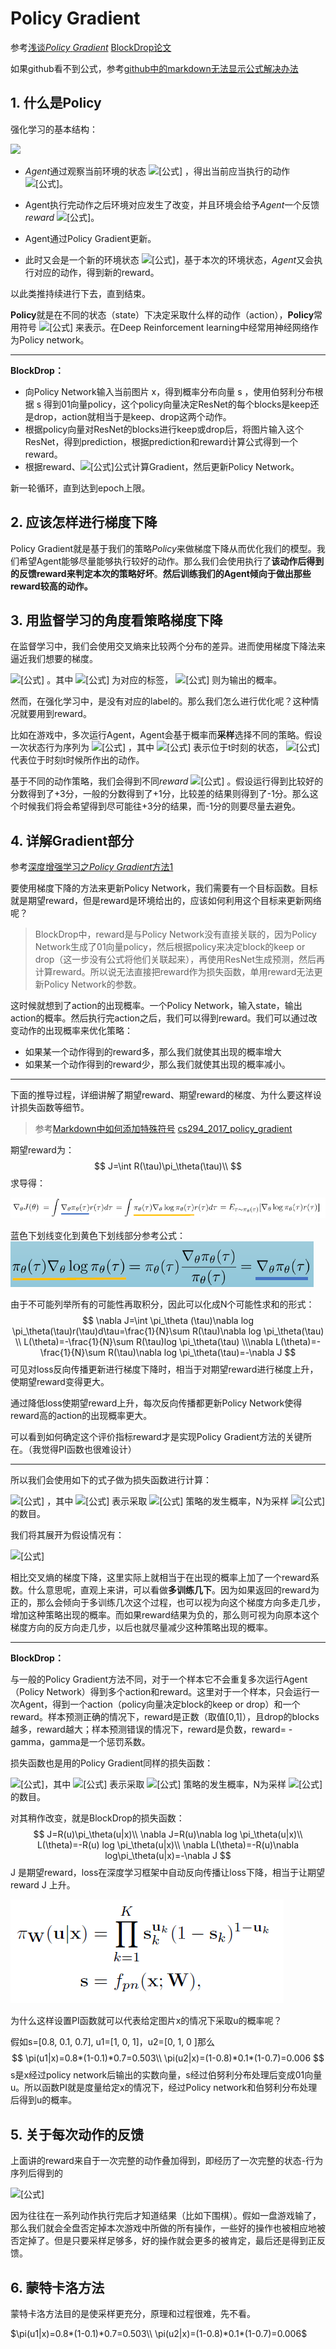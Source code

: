 # Policy Gradient

参考[浅谈*Policy* *Gradient*](https://zhuanlan.zhihu.com/p/42055115)       [BlockDrop论文](https://arxiv.org/pdf/1711.08393.pdf)

如果github看不到公式，参考[github中的markdown无法显示公式解决办法](https://blog.csdn.net/u014568072/article/details/88872404)

## **1. 什么是Policy**

强化学习的基本结构：

![](https://pic1.zhimg.com/v2-406bb6d176a8ee93428be0b38f91bf2c_b.jpg)

- *Agent*通过观察当前环境的状态 ![[公式]](https://www.zhihu.com/equation?tex=s_t) ，得出当前应当执行的动作 ![[公式]](https://www.zhihu.com/equation?tex=a_t+)。

- Agent执行完动作之后环境对应发生了改变，并且环境会给予*Agent*一个反馈*reward* ![[公式]](https://www.zhihu.com/equation?tex=r_t)。
- Agent通过Policy Gradient更新。
- 此时又会是一个新的环境状态 ![[公式]](https://www.zhihu.com/equation?tex=s%27)，基于本次的环境状态，*Agent*又会执行对应的动作，得到新的reward。

以此类推持续进行下去，直到结束。

**Policy**就是在不同的状态（state）下决定采取什么样的动作（action），**Policy**常用符号 ![[公式]](https://www.zhihu.com/equation?tex=%5Cpi) 来表示。在Deep Reinforcement learning中经常用神经网络作为Policy network。

***

**BlockDrop：**

- 向Policy Network输入当前图片 x，得到概率分布向量 s ，使用伯努利分布根据 s 得到01向量policy，这个policy向量决定ResNet的每个blocks是keep还是drop，action就相当于是keep、drop这两个动作。
- 根据policy向量对ResNet的blocks进行keep或drop后，将图片输入这个ResNet，得到prediction，根据prediction和reward计算公式得到一个reward。
- 根据reward、![[公式]](https://www.zhihu.com/equation?tex=%5Cpi)公式计算Gradient，然后更新Policy Network。

新一轮循环，直到达到epoch上限。



## **2. 应该怎样进行梯度下降**

Policy Gradient就是基于我们的策略*Policy*来做梯度下降从而优化我们的模型。我们希望Agent能够尽量能够执行较好的动作。那么我们会使用执行了**该动作后得到的反馈reward来判定本次的策略好坏**。**然后训练我们的Agent倾向于做出那些reward较高的动作。**



## **3. 用监督学习的角度看策略梯度下降**

在监督学习中，我们会使用交叉熵来比较两个分布的差异。进而使用梯度下降法来逼近我们想要的梯度。

![[公式]](https://www.zhihu.com/equation?tex=H%28p%2C+q%29+%3D+-%5Csum_%7Bx%7Dp%28x%29+%5Clog+q%28x%29) 。其中 ![[公式]](https://www.zhihu.com/equation?tex=p%28x%29) 为对应的标签， ![[公式]](https://www.zhihu.com/equation?tex=q%28x%29) 则为输出的概率。

然而，在强化学习中，是没有对应的label的。那么我们怎么进行优化呢？这种情况就要用到reward。

比如在游戏中，多次运行Agent，Agent会基于概率而**采样**选择不同的策略。假设一次状态行为序列为 ![[公式]](https://www.zhihu.com/equation?tex=%5Ctau+%3D+%5C%7B+s_1%2C+a_1%2C+r_1%2C+s_2%2C+...%2C+s_t%2C+a_t%5C%7D) ，其中 ![[公式]](https://www.zhihu.com/equation?tex=s_t) 表示位于t时刻的状态， ![[公式]](https://www.zhihu.com/equation?tex=a_t+) 代表位于时刻t时候所作出的动作。

基于不同的动作策略，我们会得到不同*reward* ![[公式]](https://www.zhihu.com/equation?tex=R%28%5Ctau%29) 。假设运行得到比较好的分数得到了+3分，一般的分数得到了+1分，比较差的结果则得到了-1分。那么这个时候我们将会希望得到尽可能往+3分的结果，而-1分的则要尽量去避免。

## 4. 详解Gradient部分

参考[深度增强学习之*Policy* *Gradient*方法1](https://zhuanlan.zhihu.com/p/21725498)

要使用梯度下降的方法来更新Policy Network，我们需要有一个目标函数。目标就是期望reward，但是reward是环境给出的，应该如何利用这个目标来更新网络呢？

> BlockDrop中，reward是与Policy Network没有直接关联的，因为Policy Network生成了01向量policy，然后根据policy来决定block的keep or drop（这一步没有公式将他们关联起来），再使用ResNet生成预测，然后再计算reward。所以说无法直接把reward作为损失函数，单用reward无法更新Policy Network的参数。

这时候就想到了action的出现概率。一个Policy Network，输入state，输出action的概率。然后执行完action之后，我们可以得到reward。我们可以通过改变动作的出现概率来优化策略：

- 如果某一个动作得到的reward多，那么我们就使其出现的概率增大
- 如果某一个动作得到的reward少，那么我们就使其出现的概率减小。

***

下面的推导过程，详细讲解了期望reward、期望reward的梯度、为什么要这样设计损失函数等细节。

> 参考[Markdown中如何添加特殊符号](https://blog.csdn.net/u012569975/article/details/82557500)          [cs294_2017_policy_gradient](http://rail.eecs.berkeley.edu/deeprlcourse-fa17/f17docs/lecture_4_policy_gradient.pdf)

期望reward为：
$$
J=\int R(\tau)\pi_\theta(\tau)\\
$$
求导得：

![1569146909689](PolicyGradient结合blockdrop.assets/1569146909689.png)

蓝色下划线变化到黄色下划线部分参考公式：![1569146929937](PolicyGradient结合blockdrop.assets/1569146929937.png)

由于不可能列举所有的可能性再取积分，因此可以化成N个可能性求和的形式：
$$
\nabla J=\int \pi_\theta (\tau)\nabla log	\pi_\theta(\tau)r(\tau)d\tau=\frac{1}{N}\sum R(\tau)\nabla log	\pi_\theta(\tau) \\
L(\theta)=-\frac{1}{N}\sum  R(\tau)log	\pi_\theta(\tau) 
\\\nabla L(\theta)=-\frac{1}{N}\sum R(\tau)\nabla log	\pi_\theta(\tau)=-\nabla J
$$
可见对loss反向传播更新进行梯度下降时，相当于对期望reward进行梯度上升，使期望reward变得更大。

通过降低loss使期望reward上升，每次反向传播都更新Policy  Network使得reward高的action的出现概率更大。

可以看到如何确定这个评价指标reward才是实现Policy Gradient方法的关键所在。（我觉得PI函数也很难设计）

***

所以我们会使用如下的式子做为损失函数进行计算：

![[公式]](https://www.zhihu.com/equation?tex=L%28%5Ctheta%29+%3D+-%5Cfrac%7B1%7D%7BN%7D%5Csum_%7B%5Ctau%7DR%28%5Ctau%29+%5Clog+%5Cpi_%5Ctheta%28%5Ctau%29) ，其中 ![[公式]](https://www.zhihu.com/equation?tex=%5Cpi_%5Ctheta%28%5Ctau%29) 表示采取 ![[公式]](https://www.zhihu.com/equation?tex=%5Ctau) 策略的发生概率，N为采样 ![[公式]](https://www.zhihu.com/equation?tex=%5Ctau) 的数目。

我们将其展开为假设情况有：

![[公式]](https://www.zhihu.com/equation?tex=L%28%5Ctheta%29+%3D+-%5Cfrac%7B1%7D%7BN%7D%5Csum_%7B%5Ctau%7DR%28%5Ctau%29+%5Clog+%5Cpi_%5Ctheta%28%5Ctau%29+%3D+-%5Cfrac%7B1%7D%7B3%7D%5Cleft%5B3+%2A+%5Clog+%5Cpi_%5Ctheta%28%5Ctau_1%29+%2B+1+%2A+%5Clog+%5Cpi_%5Ctheta%28%5Ctau_2%29+%2B+%28-1%29+%2A+%5Clog+%5Cpi_%5Ctheta%28%5Ctau_3%29+%5Cright%5D+) 

相比交叉熵的梯度下降，这里实际上就相当于在出现的概率上加了一个reward系数。什么意思呢，直观上来讲，可以看做**多训练几下**。因为如果返回的reward为正的，那么会倾向于多训练几次这个过程，也可以视为向这个梯度方向多走几步，增加这种策略出现的概率。而如果reward结果为负的，那么则可视为向原本这个梯度方向的反方向走几步，以后也就尽量减少这种策略出现的概率。

***

**BlockDrop：**

与一般的Policy Gradient方法不同，对于一个样本它不会重复多次运行Agent（Policy Network）得到多个action和reward。这里对于一个样本，只会运行一次Agent，得到一个action（policy向量决定block的keep or drop）和一个reward。样本预测正确的情况下，reward是正数（取值[0,1]），且drop的blocks越多，reward越大；样本预测错误的情况下，reward是负数，reward= - gamma，gamma是一个惩罚系数。

损失函数也是用的Policy Gradient同样的损失函数：

![[公式]](https://www.zhihu.com/equation?tex=L%28%5Ctheta%29+%3D+-%5Cfrac%7B1%7D%7BN%7D%5Csum_%7B%5Ctau%7DR%28%5Ctau%29+%5Clog+%5Cpi_%5Ctheta%28%5Ctau%29)，其中 ![[公式]](https://www.zhihu.com/equation?tex=%5Cpi_%5Ctheta%28%5Ctau%29) 表示采取 ![[公式]](https://www.zhihu.com/equation?tex=%5Ctau) 策略的发生概率，N为采样 ![[公式]](https://www.zhihu.com/equation?tex=%5Ctau) 的数目。

对其稍作改变，就是BlockDrop的损失函数：
$$
J=R(u)\pi_\theta(u|x)\\ 
\nabla J=R(u)\nabla log	\pi_\theta(u|x)\\
L(\theta)=-R(u) log	\pi_\theta(u|x)\\
\nabla L(\theta)=-R(u)\nabla log\pi_\theta(u|x)=-\nabla J
$$
J 是期望reward，loss在深度学习框架中自动反向传播让loss下降，相当于让期望reward J 上升。

![1569123303850](PolicyGradient结合blockdrop.assets/1569123303850.png)

为什么这样设置PI函数就可以代表给定图片x的情况下采取u的概率呢？

假如s=[0.8, 0.1, 0.7], u1=[1, 0, 1]，u2=[0, 1, 0 ]那么
$$
\pi(u1|x)=0.8*(1-0.1)*0.7=0.503\\
\pi(u2|x)=(1-0.8)*0.1*(1-0.7)=0.006
$$
s是x经过policy network后输出的实数向量，s经过伯努利分布处理后变成01向量u。所以函数PI就是度量给定x的情况下，经过Policy network和伯努利分布处理后得到u的概率。



## **5. 关于每次动作的反馈**

上面讲的reward来自于一次完整的动作叠加得到，即经历了一次完整的状态-行为序列后得到的

![[公式]](https://www.zhihu.com/equation?tex=R%28%5Ctau%29+%3D+%5Csum_%7Bt%3D0%7D%5E%7BH%7D%7Br%28s_t%2C+a_t%29%7D)

因为往往在一系列动作执行完后才知道结果（比如下围棋）。假如一盘游戏输了，那么我们就会全盘否定掉本次游戏中所做的所有操作，一些好的操作也被相应地被否定掉了。但是只要采样足够多，好的操作就会更多的被肯定，最后还是得到正反馈。

## **6. 蒙特卡洛方法**

蒙特卡洛方法目的是使采样更充分，原理和过程很难，先不看。



$\pi(u1|x)=0.8*(1-0.1)*0.7=0.503\\
\pi(u2|x)=(1-0.8)*0.1*(1-0.7)=0.006$